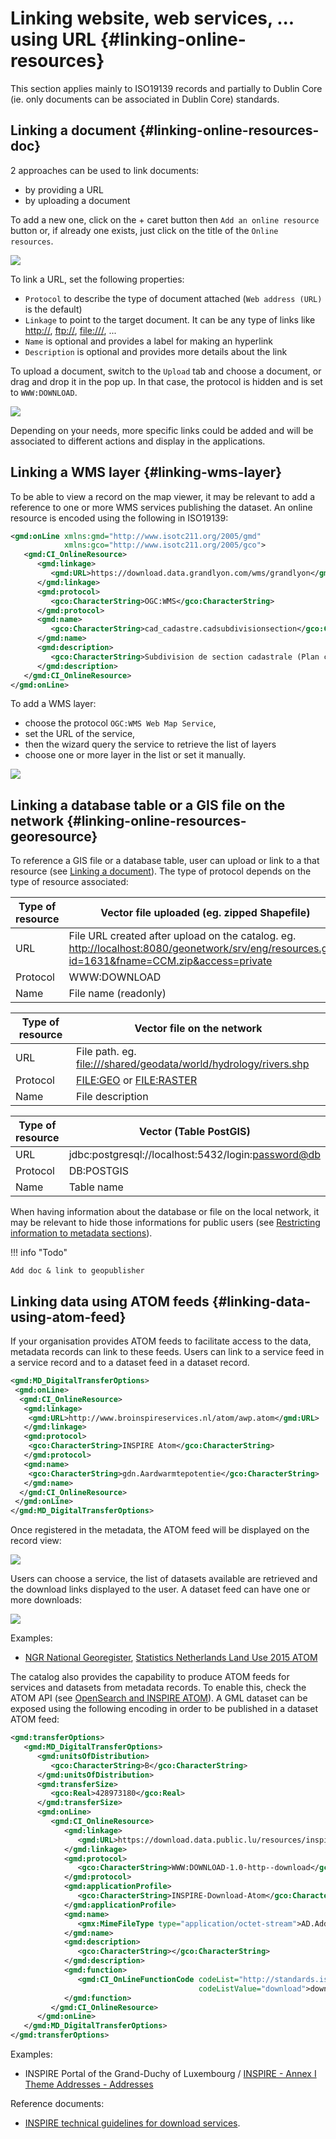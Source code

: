 # Linking website, web services, \... using URL {#linking-online-resources}

This section applies mainly to ISO19139 records and partially to Dublin Core (ie. only documents can be associated in Dublin Core) standards.

## Linking a document {#linking-online-resources-doc}

2 approaches can be used to link documents:

-   by providing a URL
-   by uploading a document

To add a new one, click on the + caret button then `Add an online resource` button or, if already one exists, just click on the title of the `Online resources`.

![](img/addonlinesrc.png)

To link a URL, set the following properties:

-   `Protocol` to describe the type of document attached (`Web address (URL)` is the default)
-   `Linkage` to point to the target document. It can be any type of links like <http://>, <ftp://>, <file:///>, \...
-   `Name` is optional and provides a label for making an hyperlink
-   `Description` is optional and provides more details about the link

To upload a document, switch to the `Upload` tab and choose a document, or drag and drop it in the pop up. In that case, the protocol is hidden and is set to `WWW:DOWNLOAD`.

![](img/addonlinesrcup.png)

Depending on your needs, more specific links could be added and will be associated to different actions and display in the applications.

## Linking a WMS layer {#linking-wms-layer}

To be able to view a record on the map viewer, it may be relevant to add a reference to one or more WMS services publishing the dataset. An online resource is encoded using the following in ISO19139:

``` xml
<gmd:onLine xmlns:gmd="http://www.isotc211.org/2005/gmd"
            xmlns:gco="http://www.isotc211.org/2005/gco">
   <gmd:CI_OnlineResource>
      <gmd:linkage>
         <gmd:URL>https://download.data.grandlyon.com/wms/grandlyon</gmd:URL>
      </gmd:linkage>
      <gmd:protocol>
         <gco:CharacterString>OGC:WMS</gco:CharacterString>
      </gmd:protocol>
      <gmd:name>
         <gco:CharacterString>cad_cadastre.cadsubdivisionsection</gco:CharacterString>
      </gmd:name>
      <gmd:description>
         <gco:CharacterString>Subdivision de section cadastrale (Plan cadastral informatisé du Grand Lyon)(OGC:WMS)</gco:CharacterString>
      </gmd:description>
   </gmd:CI_OnlineResource>
</gmd:onLine>
```

To add a WMS layer:

-   choose the protocol `OGC:WMS Web Map Service`,
-   set the URL of the service,
-   then the wizard query the service to retrieve the list of layers
-   choose one or more layer in the list or set it manually.

![](img/addonlinesrcwms.png)

## Linking a database table or a GIS file on the network {#linking-online-resources-georesource}

To reference a GIS file or a database table, user can upload or link to a that resource (see [Linking a document](linking-online-resources.md#linking-online-resources-doc)). The type of protocol depends on the type of resource associated:

| Type of resource | Vector file uploaded (eg. zipped Shapefile)                                                                                                     |
|------------------|-------------------------------------------------------------------------------------------------------------------------------------------------|
| URL              | File URL created after upload on the catalog. eg. <http://localhost:8080/geonetwork/srv/eng/resources.get?id=1631&fname=CCM.zip&access=private> |
| Protocol         | WWW:DOWNLOAD                                                                                                                                    |
| Name             | File name (readonly)                                                                                                                            |

| Type of resource | Vector file on the network                                         |
|------------------|--------------------------------------------------------------------|
| URL              | File path. eg. <file:///shared/geodata/world/hydrology/rivers.shp> |
| Protocol         | <FILE:GEO> or <FILE:RASTER>                                        |
| Name             | File description                                                   |

| Type of resource | Vector (Table PostGIS)                               |
|------------------|------------------------------------------------------|
| URL              | jdbc:postgresql://localhost:5432/login:<password@db> |
| Protocol         | DB:POSTGIS                                           |
| Name             | Table name                                           |

When having information about the database or file on the local network, it may be relevant to hide those informations for public users (see [Restricting information to metadata sections](../publishing/restricting-information-to-metadata-sections.md)).

!!! info "Todo"

    Add doc & link to geopublisher


## Linking data using ATOM feeds {#linking-data-using-atom-feed}

If your organisation provides ATOM feeds to facilitate access to the data, metadata records can link to these feeds. Users can link to a service feed in a service record and to a dataset feed in a dataset record.

``` xml
<gmd:MD_DigitalTransferOptions>
 <gmd:onLine>
  <gmd:CI_OnlineResource>
   <gmd:linkage>
    <gmd:URL>http://www.broinspireservices.nl/atom/awp.atom</gmd:URL>
   </gmd:linkage>
   <gmd:protocol>
    <gco:CharacterString>INSPIRE Atom</gco:CharacterString>
   </gmd:protocol>
   <gmd:name>
    <gco:CharacterString>gdn.Aardwarmtepotentie</gco:CharacterString>
   </gmd:name>
  </gmd:CI_OnlineResource>
 </gmd:onLine>
</gmd:MD_DigitalTransferOptions>
```

Once registered in the metadata, the ATOM feed will be displayed on the record view:

![](img/atom-choose-feed.png)

Users can choose a service, the list of datasets available are retrieved and the download links displayed to the user. A dataset feed can have one or more downloads:

![](img/atom-choose-dataset.png)

Examples:

-   [NGR National Georegister](https://www.nationaalgeoregister.nl/geonetwork/srv/dut/catalog.search#/search?any=atom&fast=index), [Statistics Netherlands Land Use 2015 ATOM](https://www.nationaalgeoregister.nl/geonetwork/srv/dut/catalog.search#/metadata/a657f732-e1b3-4638-9933-67cab10d9081)

The catalog also provides the capability to produce ATOM feeds for services and datasets from metadata records. To enable this, check the ATOM API (see [OpenSearch and INSPIRE ATOM](../../api/opensearch.md)). A GML dataset can be exposed using the following encoding in order to be published in a dataset ATOM feed:

``` xml
<gmd:transferOptions>
   <gmd:MD_DigitalTransferOptions>
      <gmd:unitsOfDistribution>
         <gco:CharacterString>B</gco:CharacterString>
      </gmd:unitsOfDistribution>
      <gmd:transferSize>
         <gco:Real>428973180</gco:Real>
      </gmd:transferSize>
      <gmd:onLine>
         <gmd:CI_OnlineResource>
            <gmd:linkage>
               <gmd:URL>https://download.data.public.lu/resources/inspire-annex-i-theme-addresses-addresses/20191118-115245/ad.address.gml</gmd:URL>
            </gmd:linkage>
            <gmd:protocol>
               <gco:CharacterString>WWW:DOWNLOAD-1.0-http--download</gco:CharacterString>
            </gmd:protocol>
            <gmd:applicationProfile>
               <gco:CharacterString>INSPIRE-Download-Atom</gco:CharacterString>
            </gmd:applicationProfile>
            <gmd:name>
               <gmx:MimeFileType type="application/octet-stream">AD.Address.gml</gmx:MimeFileType>
            </gmd:name>
            <gmd:description>
               <gco:CharacterString></gco:CharacterString>
            </gmd:description>
            <gmd:function>
               <gmd:CI_OnLineFunctionCode codeList="http://standards.iso.org/ittf/PubliclyAvailableStandards/ISO_19139_Schemas/resources/codelist/ML_gmxCodelists.xml#CI_OnLineFunctionCode"
                                          codeListValue="download">download</gmd:CI_OnLineFunctionCode>
            </gmd:function>
         </gmd:CI_OnlineResource>
      </gmd:onLine>
   </gmd:MD_DigitalTransferOptions>
</gmd:transferOptions>
```

Examples:

-   INSPIRE Portal of the Grand-Duchy of Luxembourg / [INSPIRE - Annex I Theme Addresses - Addresses](https://catalog.inspire.geoportail.lu/geonetwork/srv/fre/catalog.search#/metadata/F22B07FC-E961-4985-BB75-6A1548319C8A)

Reference documents:

-   [INSPIRE technical guidelines for download services](http://inspire.ec.europa.eu/documents/technical-guidance-implementation-inspire-download-services).
